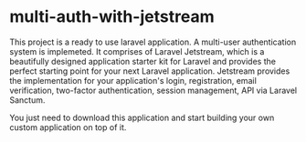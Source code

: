 # multi-auth-with-jetstream

This project is a ready to use laravel application. A multi-user authentication system is implemeted. It comprises of Laravel Jetstream, which is a beautifully designed application starter kit for Laravel and provides the perfect starting point for your next Laravel application. Jetstream provides the implementation for your application's login, registration, email verification, two-factor authentication, session management, API via Laravel Sanctum.

You just need to download this application and start building your own custom application on top of it.
